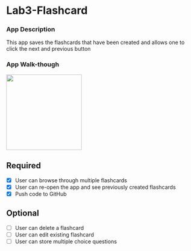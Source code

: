 # Lab3-Flashcard

### App Description
This app saves the flashcards that have been created and allows one to click the next and previous button

### App Walk-though

<img src="http://g.recordit.co/SKRzO50TGJ.gif" width=200><br>


## Required
- [x] User can browse through multiple flashcards
- [x] User can re-open the app and see previously created flashcards
- [x] Push code to GitHub
## Optional
- [ ] User can delete a flashcard
- [ ] User can edit existing flashcard
- [ ] User can store multiple choice questions
